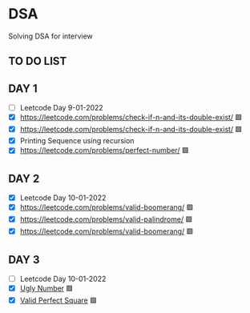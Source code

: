 # DSA
Solving DSA for interview

##
## **TO DO LIST** 
## DAY 1

- [ ]  Leetcode Day 9-01-2022
- [x]  https://leetcode.com/problems/check-if-n-and-its-double-exist/ 🟩
- [x]  https://leetcode.com/problems/check-if-n-and-its-double-exist/ 🟩 
- [x]  Printing Sequence using recursion 
- [x]  https://leetcode.com/problems/perfect-number/  🟩 

## DAY 2

- [x]  Leetcode Day 10-01-2022
- [x]  https://leetcode.com/problems/valid-boomerang/  🟩
- [x]  https://leetcode.com/problems/valid-palindrome/  🟩
- [x]  https://leetcode.com/problems/valid-boomerang/  🟩 

## DAY 3

- [ ]  Leetcode Day 10-01-2022
- [x]  [Ugly Number](https://leetcode.com/problems/ugly-number/) 🟩
- [x]  [Valid Perfect Square](https://leetcode.com/problems/valid-perfect-square/) 🟩 
